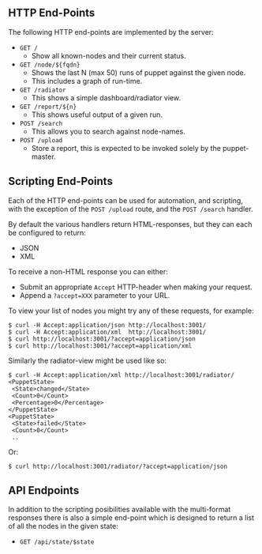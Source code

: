 HTTP End-Points
---------------

The following HTTP end-points are implemented by the server:

* `GET /`
  * Show all known-nodes and their current status.
* `GET /node/${fqdn}`
   * Shows the last N (max 50) runs of puppet against the given node.
   * This includes a graph of run-time.
* `GET /radiator`
   * This shows a simple dashboard/radiator view.
* `GET /report/${n}`
   * This shows useful output of a given run.
* `POST /search`
   * This allows you to search against node-names.
* `POST /upload`
   * Store a report, this is expected to be invoked solely by the puppet-master.


Scripting End-Points
--------------------

Each of the HTTP end-points can be used for automation, and scripting, with the exception of the `POST /upload` route, and the `POST /search` handler.

By default the various handlers return HTML-responses, but they can each be configured to return:

* JSON
* XML

To receive a non-HTML response you can either:

* Submit an appropriate `Accept` HTTP-header when making your request.
* Append a `?accept=XXX` parameter to your URL.

To view your list of nodes you might try any of these requests, for example:

    $ curl -H Accept:application/json http://localhost:3001/
    $ curl -H Accept:application/xml  http://localhost:3001/
    $ curl http://localhost:3001/?accept=application/json
    $ curl http://localhost:3001/?accept=application/xml

Similarly the radiator-view might be used like so:

    $ curl -H Accept:application/xml http://localhost:3001/radiator/
    <PuppetState>
     <State>changed</State>
     <Count>0</Count>
     <Percentage>0</Percentage>
    </PuppetState>
    <PuppetState>
     <State>failed</State>
     <Count>0</Count>
     ..

Or:

    $ curl http://localhost:3001/radiator/?accept=application/json



API Endpoints
-------------

In addition to the scripting posibilities available with the multi-format
responses there is also  a simple end-point which is designed to return a
list of all the nodes in the given state:

* `GET /api/state/$state`
